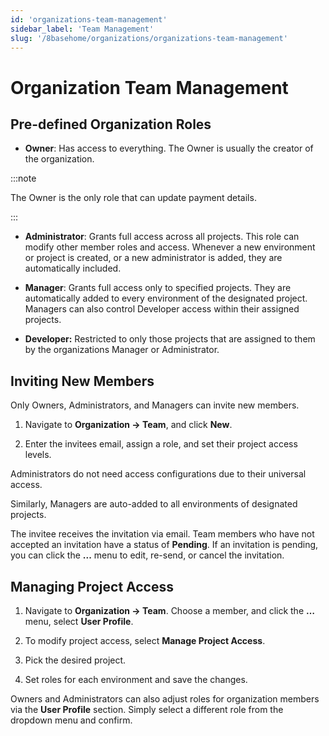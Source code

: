 ```yaml
---
id: 'organizations-team-management'
sidebar_label: 'Team Management'
slug: '/8basehome/organizations/organizations-team-management'
---
```

# Organization Team Management

## Pre-defined Organization Roles

-   **Owner**: Has access to everything. The Owner is usually the creator of the organization. 

:::note

The Owner is the only role that can update payment details.

:::    

-   **Administrator**: Grants full access across all projects. This role can modify other member roles and access. Whenever a new environment or project is created, or a new administrator is added, they are automatically included.    

-   **Manager**: Grants full access only to specified projects. They are automatically added to every environment of the designated project. Managers can also control Developer access within their assigned projects.    

-   **Developer:** Restricted to only those projects that are assigned to them by the organizations Manager or Administrator.

    

## Inviting New Members

Only Owners, Administrators, and Managers can invite new members.

1.  Navigate to **Organization -> Team**, and click **New**.


<!--![alt_text](images/image5.png)-->


2.  Enter the invitees email, assign a role, and set their project access levels.


<!--![alt_text](images/image6.png)-->


Administrators do not need access configurations due to their universal access. 


<!--![alt_text](images/image7.png)-->


Similarly, Managers are auto-added to all environments of designated projects.

The invitee receives the invitation via email. Team members who have not accepted an invitation have a status of **Pending**. If an invitation is pending, you can click the **...** menu to edit, re-send, or cancel the invitation.

## Managing Project Access

1.  Navigate to **Organization -> Team**. Choose a member, and click the **…** menu, select **User Profile**.


<!--![alt_text](images/image8.png)-->


2.  To modify project access, select **Manage Project Access**.


<!--![alt_text](images/image9.png)-->


3. Pick the desired project. 


<!--![alt_text](images/image10.png)-->


4.  Set roles for each environment and save the changes. 


<!--![alt_text](images/image11.jpg)


The project will then appear in the users profile project list. 


<!--![alt_text](images/image12.jpg)


Access levels can be edited or revoked at any time. \

<!--![alt_text](images/image13.png)-->


Owners and Administrators can also adjust roles for organization members via the **User Profile** section. Simply select a different role from the dropdown menu and confirm.


<!--![alt_text](images/image14.png)-->